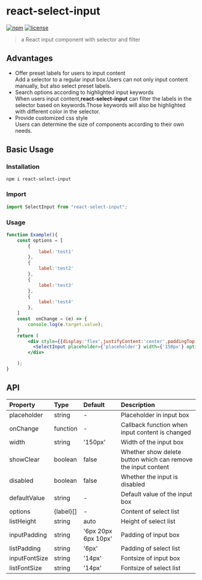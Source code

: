 # react-select-input
[![npm](https://img.shields.io/badge/npm-v0.0.1-orange)](https://www.npmjs.com/package/react-select-input)
[![license](https://img.shields.io/badge/license-MIT-blue)](https://github.com/Swelldg/react-select-input/blob/master/license)
> a React input component with selector and filter

## Advantages
- Offer preset labels for users to input content  
  Add a selector to a regular input box.Users can not only input content manually, but also select preset labels.
- Search options according to highlighted input keywords   
  When users input content,**react-select-input** can filter the labels in the selector based on keywords.Those keywords will also be highlighted with different color in the selector.
- Provide customized css style  
  Users can determine the size of components according to their own needs.
## Basic Usage
### Installation
```
npm i react-select-input
```
### Import
```jsx
import SelectInput from "react-select-input";
```
### Usage
```jsx
function Example(){
    const options = [
        {
            label:'test1'
        },
        {
            label:'test2'
        },
        {
            label:'test3'
        },
        {
            label:'test4'
        },
    ]
    const  onChange = (e) => {
        console.log(e.target.value);
    }
    return (
        <div style={{display:'flex',justifyContent:'center',paddingTop:'200px'}}>
          <SelectInput placeholder={'placeholder'} width={'150px'} options={options} onChange={onChange} showClear />
        </div>

    );
}
```
## API
| Property | Type | Default | Description |
| :--- | :--- | :--- | :--- |
| placeholder | string | - | Placeholder in input box |
| onChange | function | - | Callback function when input content is changed |
| width | string | '150px' | Width of the input box |
| showClear | boolean | false | Whether show delete button which can remove the input content  |
| disabled | boolean | false | Whether the input is disabled  |
| defaultValue | string | - | Default value of the input box  |
| options | {label}[] | - | Content of select list |
| listHeight | string | auto | Height of select list |
| inputPadding | string | '6px 20px 6px 10px' | Padding of input box |
| listPadding | string | '6px' | Padding of select list |
| inputFontSize | string | '14px' | Fontsize of input box |
| listFontSize | string | '14px' | Fontsize of select list |
